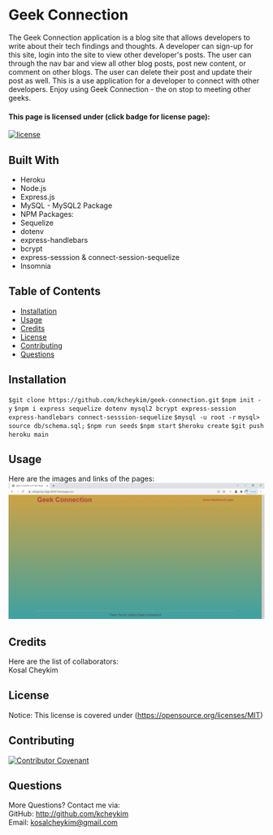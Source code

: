 # Geek Connection
The Geek Connection application is a blog site that allows developers to write about their tech findings and thoughts. A developer can sign-up for this site, login into the site to view other developer's posts. The user can through the nav bar and view all other blog posts, post new content, or comment on other blogs. The user can delete their post and update their post as well. This is a use application for a developer to connect with other developers. Enjoy using Geek Connection - the on stop to meeting other geeks.

#### This page is licensed under (click badge for license page): 
[![license](https://img.shields.io/badge/License-MIT-yellow.svg)](https://opensource.org/licenses/MIT)

## Built With
* Heroku
* Node.js
* Express.js
* MySQL - MySQL2 Package
* NPM Packages:
* Sequelize
* dotenv
* express-handlebars 
* bcrypt
* express-sesssion & connect-session-sequelize
* Insomnia

## Table of Contents
* [Installation](#installation)
* [Usage](#usage)
* [Credits](#credits)
* [License](#license) 
* [Contributing](#contributing) 
* [Questions](#questions)

## Installation
`$git clone https://github.com/kcheykim/geek-connection.git`
`$npm init -y`
`$npm i express sequelize dotenv mysql2 bcrypt express-session express-handlebars connect-sesssion-sequelize`
`$mysql -u root -r`
`mysql> source db/schema.sql;`
`$npm run seeds`
`$npm start`
`$heroku create`
`$git push heroku main`

## Usage
Here are the images and links of the pages: <br />
![geek-connection](./assets/images/geek-connection.png?raw=true)<br />

## Credits
Here are the list of collaborators:  
Kosal Cheykim

## License
Notice: This license is covered under (https://opensource.org/licenses/MIT)

## Contributing
[![Contributor Covenant](https://img.shields.io/badge/Contributor%20Covenant-2.1-4baaaa.svg)](code_of_conduct.md)

## Questions
More Questions? Contact me via:  
GitHub: http://github.com/kcheykim  
Email: kosalcheykim@gmail.com
